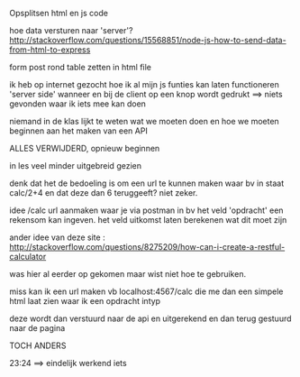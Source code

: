 
Opsplitsen html en js code

hoe data versturen naar 'server'? 
http://stackoverflow.com/questions/15568851/node-js-how-to-send-data-from-html-to-express

form post rond table zetten in html file

ik heb op internet gezocht hoe ik al mijn js funties kan laten functioneren 'server side' wanneer en bij de client op een knop wordt gedrukt
==> niets gevonden waar ik iets mee kan doen

niemand in de klas lijkt te weten wat we moeten doen en hoe we moeten beginnen aan het maken van een API

ALLES VERWIJDERD, opnieuw beginnen

in les veel minder uitgebreid gezien

denk dat het de bedoeling is om een url te kunnen maken waar bv in staat calc/2+4
en dat deze dan 6 teruggeeft?
niet zeker.


idee
/calc url aanmaken waar je via postman in bv het veld 'opdracht' 
een rekensom kan ingeven.
het veld uitkomst laten berekenen wat dit moet zijn

ander idee van deze site :
http://stackoverflow.com/questions/8275209/how-can-i-create-a-restful-calculator

was hier al eerder op gekomen maar wist niet hoe te gebruiken.

miss kan ik een url maken vb localhost:4567/calc die me dan een simpele html laat zien
waar ik een opdracht intyp

deze wordt dan verstuurd naar de api en uitgerekend en dan terug gestuurd naar 
de pagina



TOCH ANDERS

23:24 ==> eindelijk werkend iets





